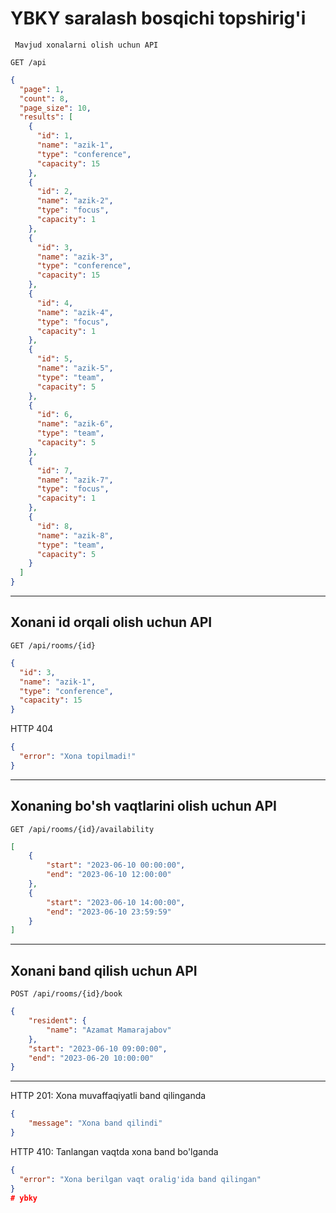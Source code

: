 # YBKY saralash bosqichi topshirig'i

```
 Mavjud xonalarni olish uchun API
```
```
GET /api
```

```json
{
  "page": 1,
  "count": 8,
  "page_size": 10,
  "results": [
    {
      "id": 1,
      "name": "azik-1",
      "type": "conference",
      "capacity": 15
    },
    {
      "id": 2,
      "name": "azik-2",
      "type": "focus",
      "capacity": 1
    },
    {
      "id": 3,
      "name": "azik-3",
      "type": "conference",
      "capacity": 15
    },
    {
      "id": 4,
      "name": "azik-4",
      "type": "focus",
      "capacity": 1
    },
    {
      "id": 5,
      "name": "azik-5",
      "type": "team",
      "capacity": 5
    },
    {
      "id": 6,
      "name": "azik-6",
      "type": "team",
      "capacity": 5
    },
    {
      "id": 7,
      "name": "azik-7",
      "type": "focus",
      "capacity": 1
    },
    {
      "id": 8,
      "name": "azik-8",
      "type": "team",
      "capacity": 5
    }
  ]
}
```

---

## Xonani id orqali olish uchun API

```
GET /api/rooms/{id}
```

```json
{
  "id": 3,
  "name": "azik-1",
  "type": "conference",
  "capacity": 15
}
```

HTTP 404

```json
{
  "error": "Xona topilmadi!"
}
```

---

## Xonaning bo'sh vaqtlarini olish uchun API

```
GET /api/rooms/{id}/availability
```



```json
[
    {
        "start": "2023-06-10 00:00:00",
        "end": "2023-06-10 12:00:00"
    },
    {
        "start": "2023-06-10 14:00:00",
        "end": "2023-06-10 23:59:59"
    }
]
```

---

## Xonani band qilish uchun API

```
POST /api/rooms/{id}/book
```

```json
{
    "resident": {
        "name": "Azamat Mamarajabov"
    },
    "start": "2023-06-10 09:00:00",
    "end": "2023-06-20 10:00:00"
}
```

---

HTTP 201: Xona muvaffaqiyatli band qilinganda

```json
{
    "message": "Xona band qilindi"
}
```

HTTP 410: Tanlangan vaqtda xona band bo'lganda

```json
{
  "error": "Xona berilgan vaqt oralig'ida band qilingan"
}
#   y b k y  
 